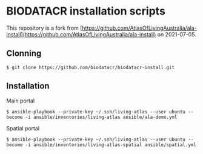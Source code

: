 # BIODATACR installation scripts

This repository is a fork from [https://github.com/AtlasOfLivingAustralia/ala-install](https://github.com/AtlasOfLivingAustralia/ala-install) on 2021-07-05.

## Clonning
```
$ git clone https://github.com/biodatacr/biodatacr-install.git
```

## Installation

Main portal

```
$ ansible-playbook --private-key ~/.ssh/living-atlas --user ubuntu --become -i ansible/inventories/living-atlas ansible/ala-demo.yml
```

Spatial portal

```
$ ansible-playbook --private-key ~/.ssh/living-atlas --user ubuntu --become -i ansible/inventories/living-atlas-spatial ansible/spatial.yml
```
